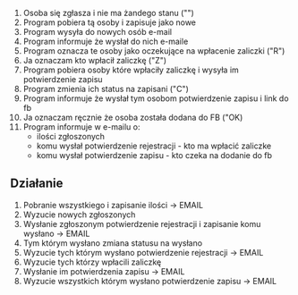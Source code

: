 1. Osoba się zgłasza i nie ma żandego stanu ("")
2. Program pobiera tą osoby i zapisuje jako nowe
3. Program wysyła do nowych osób e-mail
4. Program informuje że wysłał do nich e-maile
5. Program oznacza te osoby jako oczekujące na wpłacenie zaliczki ("R")
6. Ja oznaczam kto wpłacił zaliczkę ("Z")
7. Program pobiera osoby które wpłaciły zaliczkę i wysyła im potwierdzenie
   zapisu
8. Program zmienia ich status na zapisani ("C")
9. Program informuje że wysłał tym osobom potwierdzenie zapisu i link do fb
10. Ja oznaczam ręcznie że osoba została dodana do FB ("OK)
11. Program informuje w e-mailu o:
    - ilości zgłoszonych
    - komu wysłał potwierdzenie rejestracji - kto ma wpłacić zaliczke
    - komu wysłał potwierdzenie zapisu - kto czeka na dodanie do fb

## Działanie

1. Pobranie wszystkiego i zapisanie ilości -> EMAIL
2. Wyzucie nowych zgłoszonych
3. Wysłanie zgłoszonym potwierdzenie rejestracji i zapisanie komu wysłano ->
   EMAIL
4. Tym którym wysłano zmiana statusu na wysłano
5. Wyzucie tych którym wysłano potwierdzenie rejestracji -> EMAIL
7. Wyzucie tych którzy wpłacili zaliczkę
8. Wysłanie im potwierdzenia zapisu -> EMAIL
9. Wyzucie wszystkich którym wysłano potwierdzenie zapisu -> EMAIL 